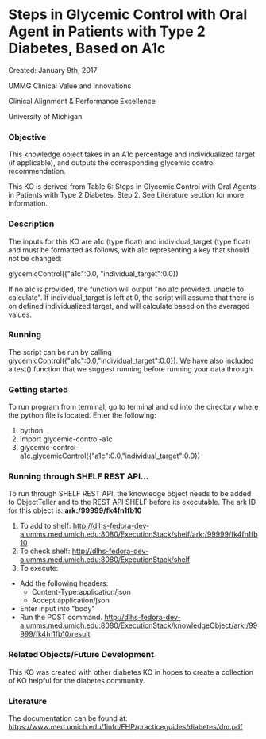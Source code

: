 # Steps in Glycemic Control with Oral Agent in Patients with Type 2 Diabetes, Based on A1c
Created: January 9th, 2017

UMMG Clinical Value and Innovations

Clinical Alignment & Performance Excellence

University of Michigan

### Objective
This knowledge object takes in an A1c percentage and individualized target (if applicable), and outputs the corresponding glycemic control recommendation.

This KO is derived from Table 6: Steps in Glycemic Control with Oral Agents in Patients with Type 2 Diabetes, Step 2. See Literature section for more information.


### Description
The inputs for this KO are a1c (type float) and individual_target (type float) and must be formatted as follows, with a1c representing a key that should not be changed:

glycemicControl({"a1c":0.0, "individual_target":0.0})

If no a1c is provided, the function will output "no a1c provided. unable to calculate". If individual_target is left at 0, the script will assume that there is on defined individualized target, and will calculate based on the averaged values.
### Running
The script can be run by calling glycemicControl({"a1c":0.0,"individual_target":0.0}). We have also included a test() function that we suggest running before running your data through.


### Getting started
To run program from terminal, go to terminal and cd into the directory where the python file is located. Enter the following:
1. python
2. import glycemic-control-a1c
3. glycemic-control-a1c.glycemicControl({"a1c":0.0,"individual_target":0.0})

### Running through SHELF REST API...
To run through SHELF REST API, the knowledge object needs to be added to ObjectTeller and to the REST API SHELF before its executable.
The ark ID for this object is: **ark:/99999/fk4fn1fb10**

1. To add to shelf: http://dlhs-fedora-dev-a.umms.med.umich.edu:8080/ExecutionStack/shelf/ark:/99999/fk4fn1fb10
2. To check shelf: http://dlhs-fedora-dev-a.umms.med.umich.edu:8080/ExecutionStack/shelf
3. To execute:
  - Add the following headers:
    - Content-Type:application/json
    - Accept:application/json
  - Enter input into "body"
  - Run the POST command. http://dlhs-fedora-dev-a.umms.med.umich.edu:8080/ExecutionStack/knowledgeObject/ark:/99999/fk4fn1fb10/result

### Related Objects/Future Development
This KO was created with other diabetes KO in hopes to create a collection of KO helpful for the diabetes community.

### Literature
The documentation can be found at: https://www.med.umich.edu/1info/FHP/practiceguides/diabetes/dm.pdf
